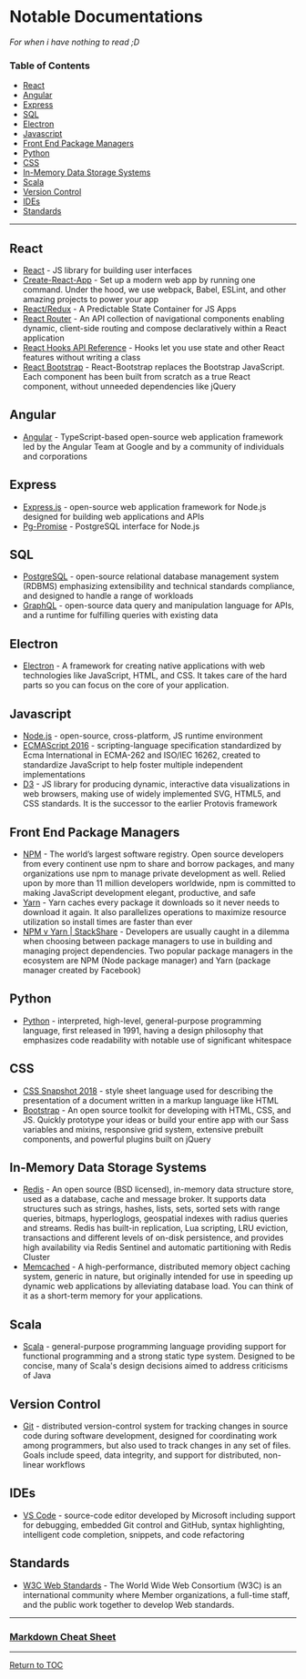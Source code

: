 # Notable Documentations

*For when i have nothing to read ;D*

### Table of Contents
+ [React](#react)
+ [Angular](#angular)
+ [Express](#express)
+ [SQL](#sql)
+ [Electron](#electron)
+ [Javascript](#javascript)
+ [Front End Package Managers](#front-end-package-managers)
+ [Python](#python)
+ [CSS](#css)
+ [In-Memory Data Storage Systems](#in-memory-data-storage-systems)
+ [Scala](#scala)
+ [Version Control](#version-control)
+ [IDEs](#ides)
+ [Standards](#standards)

---

## React

+ [React](https://reactjs.org/docs/hello-world.html) - JS library for building user interfaces
+ [Create-React-App](https://create-react-app.dev/docs/getting-started) - Set up a modern web app by running one command. Under the hood, we use webpack, Babel, ESLint, and other amazing projects to power your app
+ [React/Redux](https://redux.js.org/api/api-reference) - A Predictable State Container for JS Apps
+ [React Router](https://reacttraining.com/react-router/web/guides/quick-start) - An API collection of navigational components enabling dynamic, client-side routing and compose declaratively within a React application
+ [React Hooks API Reference](https://reactjs.org/docs/hooks-reference.html) - Hooks let you use state and other React features without writing a class
+ [React Bootstrap](https://react-bootstrap.github.io/getting-started/introduction/) - React-Bootstrap replaces the Bootstrap JavaScript. Each component has been built from scratch as a true React component, without unneeded dependencies like jQuery

## Angular
+ [Angular](https://angular.io/docs) - TypeScript-based open-source web application framework led by the Angular Team at Google and by a community of individuals and corporations

## Express
+ [Express.js](https://expressjs.com/en/starter/hello-world.html) - open-source web application framework for Node.js designed for building web applications and APIs
+ [Pg-Promise](https://github.com/vitaly-t/pg-promise) - PostgreSQL interface for Node.js

## SQL
+ [PostgreSQL](https://www.postgresql.org/docs/current/index.html) - open-source relational database management system (RDBMS) emphasizing extensibility and technical standards compliance, and designed to handle a range of workloads
+ [GraphQL](https://graphql.org/learn/) - open-source data query and manipulation language for APIs, and a runtime for fulfilling queries with existing data

## Electron
+ [Electron](https://www.electronjs.org/docs) - A framework for creating native applications with web technologies like JavaScript, HTML, and CSS. It takes care of the hard parts so you can focus on the core of your application.

## Javascript
+ [Node.js](https://nodejs.org/api/) - open-source, cross-platform, JS runtime environment
+ [ECMAScript 2016](http://www.ecma-international.org/ecma-262/7.0/index.html#) - scripting-language specification standardized by Ecma International in ECMA-262 and ISO/IEC 16262, created to standardize JavaScript to help foster multiple independent implementations
+ [D3](https://github.com/d3/d3/wiki) - JS library for producing dynamic, interactive data visualizations in web browsers, making use of widely implemented SVG, HTML5, and CSS standards. It is the successor to the earlier Protovis framework

## Front End Package Managers
+ [NPM](https://docs.npmjs.com/) - The world’s largest software registry. Open source developers from every continent use npm to share and borrow packages, and many organizations use npm to manage private development as well. Relied upon by more than 11 million developers worldwide, npm is committed to making JavaScript development elegant, productive, and safe
+ [Yarn](https://classic.yarnpkg.com/en/docs) - Yarn caches every package it downloads so it never needs to download it again. It also parallelizes operations to maximize resource utilization so install times are faster than ever
+ [NPM v Yarn | StackShare](https://stackshare.io/stackups/npm-vs-yarn) - Developers are usually caught in a dilemma when choosing between package managers to use in building and managing project dependencies. Two popular package managers in the ecosystem are NPM (Node package manager) and Yarn (package manager created by Facebook)

## Python
+ [Python](https://docs.python.org/3/) - interpreted, high-level, general-purpose programming language, first released in 1991, having a design philosophy that emphasizes code readability with notable use of significant whitespace

## CSS
+ [CSS Snapshot 2018](https://www.w3.org/TR/CSS/#css) - style sheet language used for describing the presentation of a document written in a markup language like HTML
+ [Bootstrap](https://getbootstrap.com/docs/4.4/getting-started/introduction/) - An open source toolkit for developing with HTML, CSS, and JS. Quickly prototype your ideas or build your entire app with our Sass variables and mixins, responsive grid system, extensive prebuilt components, and powerful plugins built on jQuery

## In-Memory Data Storage Systems
+ [Redis](https://redis.io/documentation) - An open source (BSD licensed), in-memory data structure store, used as a database, cache and message broker. It supports data structures such as strings, hashes, lists, sets, sorted sets with range queries, bitmaps, hyperloglogs, geospatial indexes with radius queries and streams. Redis has built-in replication, Lua scripting, LRU eviction, transactions and different levels of on-disk persistence, and provides high availability via Redis Sentinel and automatic partitioning with Redis Cluster
+ [Memcached](https://github.com/memcached/memcached/wiki) - A high-performance, distributed memory object caching system, generic in nature, but originally intended for use in speeding up dynamic web applications by alleviating database load. You can think of it as a short-term memory for your applications.

## Scala
+ [Scala](https://docs.scala-lang.org/) - general-purpose programming language providing support for functional programming and a strong static type system. Designed to be concise, many of Scala's design decisions aimed to address criticisms of Java

## Version Control
+ [Git](https://git-scm.com/docs) - distributed version-control system for tracking changes in source code during software development, designed for coordinating work among programmers, but also used to track changes in any set of files. Goals include speed, data integrity, and support for distributed, non-linear workflows

## IDEs
+ [VS Code](https://code.visualstudio.com/docs) - source-code editor developed by Microsoft including support for debugging, embedded Git control and GitHub, syntax highlighting, intelligent code completion, snippets, and code refactoring

## Standards
+ [W3C Web Standards](https://www.w3.org/standards/) - The World Wide Web Consortium (W3C) is an international community where Member organizations, a full-time staff, and the public work together to develop Web standards.

---

### [Markdown Cheat Sheet](https://www.markdownguide.org/cheat-sheet/)

---

[Return to TOC](#notable-documentations)